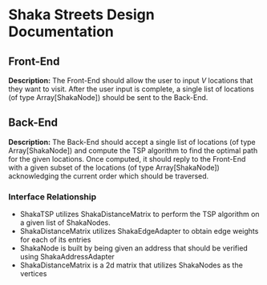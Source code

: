 # Shaka Streets Design Documentation

## Front-End
**Description:** The Front-End should allow the user to input $V$ locations that they want to visit. After the user input is complete, a single list of locations (of type Array[ShakaNode]) should be sent to the Back-End.

## Back-End
**Description:** The Back-End should accept a single list of locations (of type Array[ShakaNode]) and compute the TSP algorithm to find the optimal path for the given locations. Once computed, it should reply to the Front-End with a given subset of the locations (of type Array[ShakaNode]) acknowledging the current order which should be traversed.

### Interface Relationship
- ShakaTSP utilizes ShakaDistanceMatrix to perform the TSP algorithm on a given list of ShakaNodes.
- ShakaDistanceMatrix utilizes ShakaEdgeAdapter to obtain edge weights for each of its entries
- ShakaNode is built by being given an address that should be verified using ShakaAddressAdapter
- ShakaDistanceMatrix is a 2d matrix that utilizes ShakaNodes as the vertices









